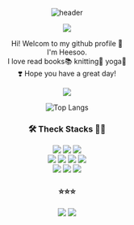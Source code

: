 <div align=center>

![header](https://capsule-render.vercel.app/api?type=waving&color=0:E6E6FA,100:a82da8&height=200&section=header&text=HelloWorld!&fontSize=90&fontColor=FFF0F5)

</div>

<div align=center>
<a href="https://hits.seeyoufarm.com"><img src="https://hits.seeyoufarm.com/api/count/incr/badge.svg?url=https%3A%2F%2Fgithub.com%2FCHeessoo&count_bg=%23DB89EB&title_bg=%23F9D7F4&icon=github.svg&icon_color=%23FFFCFC&title=hits&edge_flat=false"/></a>
</div>

  <p align=center>
  Hi! Welcom to my github profile 👋 <br/>
  I'm Heesoo. <br/>
  I love read books📚 knitting🧶 yoga🧘 <br/>
  ❣️ Hope you have a great day!
  </p>




<div align=center>  
 <img src="https://github-readme-stats.vercel.app/api?username=CHeessoo&show_icons=true&theme=buefy">
 
![Top Langs](https://github-readme-stats.vercel.app/api/top-langs/?username=CHeessoo&layout=compact&theme=buefy)
 
</div>




<div align=center><h3>🛠️ Theck Stacks 👩‍💻</h3></div>
<div align=center> 
  <img src="https://img.shields.io/badge/java-007396?style=for-the-badge&logo=java&logoColor=white"> 
  <img src="https://img.shields.io/badge/spring-6DB33F?style=for-the-badge&logo=spring&logoColor=white"> 
  <img src="https://img.shields.io/badge/oracle-F80000?style=for-the-badge&logo=oracle&logoColor=white"> 
  <br/>
  <img src="https://img.shields.io/badge/html5-E34F26?style=for-the-badge&logo=html5&logoColor=white"> 
  <img src="https://img.shields.io/badge/css-1572B6?style=for-the-badge&logo=css3&logoColor=white"> 
  <img src="https://img.shields.io/badge/javascript-F7DF1E?style=for-the-badge&logo=javascript&logoColor=black"> 
  <img src="https://img.shields.io/badge/jquery-0769AD?style=for-the-badge&logo=jquery&logoColor=white">
  <br/>
  <img src="https://img.shields.io/badge/github-181717?style=for-the-badge&logo=github&logoColor=white">
  <img src="https://img.shields.io/badge/git-F05032?style=for-the-badge&logo=git&logoColor=white">
  <img src="https://img.shields.io/badge/fontawesome-339AF0?style=for-the-badge&logo=fontawesome&logoColor=white">
  <br/>
</div>

<div align=center><h3>⭐⭐⭐</h3></div>
<div align=center>
<a href="https://velog.io/@gabriela"><img src="https://img.shields.io/badge/Velog-11B48A?style=flat-square&logo=Vimeo&logoColor=white&link=https://velog.io/@gabriela"/></a>
<a href="mailto:gabycho41@gmail.com"><img src="https://img.shields.io/badge/Gmail-d14836?style=flat-square&logo=Gmail&logoColor=white&link=gabycho41@gmail.com"/></a>
</div>


<!--
**CHeessoo/CHeessoo** is a ✨ _special_ ✨ repository because its `README.md` (this file) appears on your GitHub profile.

Here are some ideas to get you started:

- 🔭 I’m currently working on ...
- 🌱 I’m currently learning ...
- 👯 I’m looking to collaborate on ...
- 🤔 I’m looking for help with ...
- 💬 Ask me about ...
- 📫 How to reach me: ...
- 😄 Pronouns: ...
- ⚡ Fun fact: ...
-->
